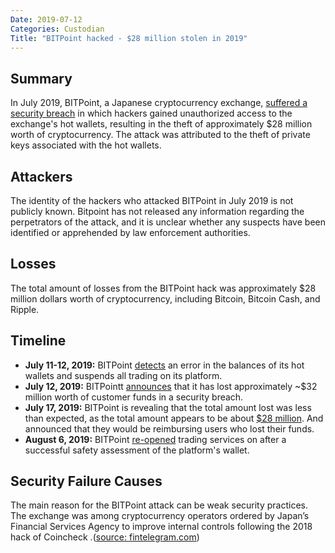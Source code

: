 ```yaml
---
Date: 2019-07-12
Categories: Custodian
Title: "BITPoint hacked - $28 million stolen in 2019"
---
```


## Summary

In July 2019, BITPoint, a Japanese cryptocurrency exchange, [suffered a security breach](https://www.bloomberg.com/news/articles/2019-07-12/japan-s-bitpoint-loses-32m-in-lastest-crypto-exchange-hack) in which hackers gained unauthorized access to the exchange's hot wallets, resulting in the theft of approximately $28 million worth of cryptocurrency. The attack was attributed to the theft of private keys associated with the hot wallets.

## Attackers

The identity of the hackers who attacked BITPoint in July 2019 is not publicly known. Bitpoint has not released any information regarding the perpetrators of the attack, and it is unclear whether any suspects have been identified or apprehended by law enforcement authorities.

## Losses

The total amount of losses from the BITPoint hack was approximately $28 million dollars worth of cryptocurrency, including Bitcoin, Bitcoin Cash, and Ripple.

## Timeline

- **July 11-12, 2019:** BITPoint [detects](https://www.coindeskjapan.com/14385/) an error in the balances of its hot wallets and suspends all trading on its platform.  
- **July 12, 2019:** BITPointt [announces](https://www.coindesk.com/markets/2019/07/12/bitpoint-exchange-hacked-for-32-million-in-cryptocurrency/) that it has lost approximately ~$32 million worth of customer funds in a security breach.  
- **July 17, 2019:** BITPoint is revealing that the total amount lost was less than expected, as the total amount appears to be about [$28 million](https://coingeek.com/bitpoint-to-repay-users-following-attack/). And announced that they would be reimbursing users who lost their funds.  
- **August 6, 2019:** BITPoint [re-opened](https://www.cryptonewsz.com/bitpoint-japanese-crypto-exchange-re-opens-for-trade-services-after-28-million-hack-in-mid-of-july/) trading services on after a successful safety assessment of the platform's wallet.  

## Security Failure Causes

The main reason for the BITPoint attack can be weak security practices. The exchange was among cryptocurrency operators ordered by Japan’s Financial Services Agency to improve internal controls following the 2018 hack of Coincheck .([source: fintelegram.com](https://fintelegram.com/cybercrime-crypto-exchange-hacker-stole-32-million-in-bitpoint-attack/))
